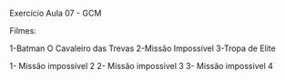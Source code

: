 Exercício Aula 07 - GCM

Filmes:

1-Batman O Cavaleiro das Trevas
2-Missão Impossível
3-Tropa de Elite

1- Missão impossivel 2 
2- Missão impossivel 3
3- Missão impossivel 4


